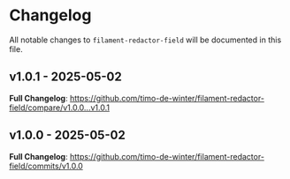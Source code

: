 # Changelog

All notable changes to `filament-redactor-field` will be documented in this file.

## v1.0.1 - 2025-05-02

**Full Changelog**: https://github.com/timo-de-winter/filament-redactor-field/compare/v1.0.0...v1.0.1

## v1.0.0 - 2025-05-02

**Full Changelog**: https://github.com/timo-de-winter/filament-redactor-field/commits/v1.0.0
